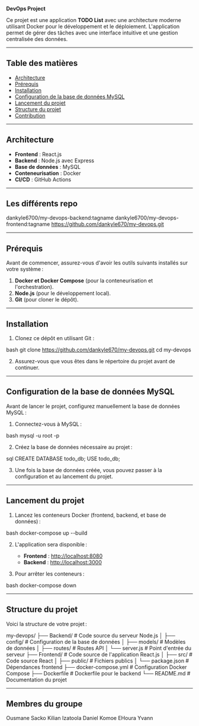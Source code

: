 **DevOps Project**

Ce projet est une application **TODO List** avec une architecture moderne utilisant Docker pour le développement et le déploiement. L'application permet de gérer des tâches avec une interface intuitive et une gestion centralisée des données.

---

## **Table des matières**

- [Architecture](#architecture)
- [Prérequis](#prérequis)
- [Installation](#installation)
- [Configuration de la base de données MySQL](#configuration-de-la-base-de-données-mysql)
- [Lancement du projet](#lancement-du-projet)
- [Structure du projet](#structure-du-projet)
- [Contribution](#contribution)

---

## **Architecture**

- **Frontend** : React.js  
- **Backend** : Node.js avec Express  
- **Base de données** : MySQL  
- **Conteneurisation** : Docker  
- **CI/CD** : GitHub Actions  

---

## **Les différents repo**

dankyle6700/my-devops-backend:tagname
dankyle6700/my-devops-frontend:tagname
https://github.com/dankyle670/my-devops.git

---


## **Prérequis**

Avant de commencer, assurez-vous d'avoir les outils suivants installés sur votre système :

1. **Docker et Docker Compose** (pour la conteneurisation et l'orchestration).
2. **Node.js** (pour le développement local).
3. **Git** (pour cloner le dépôt).

---

## **Installation**

1. Clonez ce dépôt en utilisant Git :
   
bash
   git clone https://github.com/dankyle670/my-devops.git
   cd my-devops


2. Assurez-vous que vous êtes dans le répertoire du projet avant de continuer.

---


## **Configuration de la base de données MySQL**

Avant de lancer le projet, configurez manuellement la base de données MySQL :

1. Connectez-vous à MySQL :
   
bash
   mysql -u root -p


2. Créez la base de données nécessaire au projet :
   
sql
   CREATE DATABASE todo_db;
   USE todo_db;


3. Une fois la base de données créée, vous pouvez passer à la configuration et au lancement du projet.

---

## **Lancement du projet**

1. Lancez les conteneurs Docker (frontend, backend, et base de données) :
   
bash
   docker-compose up --build


2. L'application sera disponible :
   - **Frontend** : [http://localhost:8080](http://localhost:8080)  
   - **Backend** : [http://localhost:3000](http://localhost:3000)

3. Pour arrêter les conteneurs :
   
bash
   docker-compose down


---

## **Structure du projet**

Voici la structure de votre projet :

my-devops/
├── Backend/           # Code source du serveur Node.js
│   ├── config/        # Configuration de la base de données
│   ├── models/        # Modèles de données
│   ├── routes/        # Routes API
│   └── server.js      # Point d'entrée du serveur
├── Frontend/          # Code source de l'application React.js
│   ├── src/           # Code source React
│   ├── public/        # Fichiers publics
│   └── package.json   # Dépendances frontend
├── docker-compose.yml # Configuration Docker Compose
├── Dockerfile         # Dockerfile pour le backend
└── README.md          # Documentation du projet


---

## **Membres du groupe**
Ousmane Sacko
Kilian Izatoola
Daniel Komoe
EHoura Yvann
